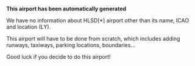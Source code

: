 **This airport has been automatically generated**

We have no information about HLSD[*] airport other than its name, ICAO and location (LY).

This airport will have to be done from scratch, which includes adding runways, taxiways, parking locations, boundaries...

Good luck if you decide to do this airport!